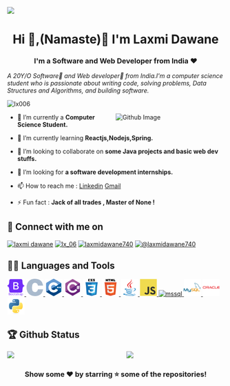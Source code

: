 ![](https://raw.githubusercontent.com/halfrost/halfrost/master/icons/header_.png)


<h1 align="center">Hi 👋,(Namaste)🙏 I'm Laxmi Dawane</h1>
<h3 align="center">I'm a Software and Web Developer from India ❤</h3>
<p><em>A 20Y/O Software🌈 and Web developer🎯 from India.I'm a computer science student who is passionate about writing code, solving problems, Data Structures and Algorithms, and building software.</em></p>

<p align="left"> <img src="https://komarev.com/ghpvc/?username=lx006&label=Profile%20views&color=0e75b6&style=flat" alt="lx006" /> </p>


<img width="50%" align="right" alt="Github Image" src="https://raw.githubusercontent.com/onimur/.github/master/.resources/git-header.svg" />

- 🔭 I’m currently a **Computer Science Student.**

- 🌱 I’m currently learning **Reactjs,Nodejs,Spring.**

- 👯 I’m looking to collaborate on **some Java projects and basic web dev stuffs.**

- 🤝 I’m looking for **a software development internships.**

- 📫 How to reach me : [Linkedin](https://www.linkedin.com/in/laxmi-dawane-2a17391b2/) [Gmail](mailto:laxmidawane740@gmail.com)

- ⚡ Fun fact : **Jack of all trades , Master of None !**

## 📌 Connect with me on
<p align="left">
<a href="https://linkedin.com/in/laxmi dawane" target="blank"><img align="center" src="https://cdn.jsdelivr.net/npm/simple-icons@3.0.1/icons/linkedin.svg" alt="laxmi dawane" height="30" width="40" /></a>
<a href="https://www.hackerrank.com/lx_06" target="blank"><img align="center" src="https://cdn.jsdelivr.net/npm/simple-icons@3.0.1/icons/hackerrank.svg" alt="lx_06" height="30" width="40" /></a>
<a href="https://www.leetcode.com/laxmidawane740" target="blank"><img align="center" src="https://cdn.jsdelivr.net/npm/simple-icons@3.0.1/icons/leetcode.svg" alt="laxmidawane740" height="30" width="40" /></a>
<a href="https://www.hackerearth.com/@laxmidawane740" target="blank"><img align="center" src="https://cdn.jsdelivr.net/npm/simple-icons@3.0.1/icons/hackerearth.svg" alt="@laxmidawane740" height="30" width="40" /></a>
</p>

## 👨‍💻 Languages and Tools

<p align="left"> <a href="https://getbootstrap.com" target="_blank"> <img src="https://raw.githubusercontent.com/devicons/devicon/master/icons/bootstrap/bootstrap-plain-wordmark.svg" alt="bootstrap" width="40" height="40"/> </a> <a href="https://www.cprogramming.com/" target="_blank"> <img src="https://raw.githubusercontent.com/devicons/devicon/master/icons/c/c-original.svg" alt="c" width="40" height="40"/> </a> <a href="https://www.w3schools.com/cpp/" target="_blank"> <img src="https://raw.githubusercontent.com/devicons/devicon/master/icons/cplusplus/cplusplus-original.svg" alt="cplusplus" width="40" height="40"/> </a> <a href="https://www.w3schools.com/cs/" target="_blank"> <img src="https://raw.githubusercontent.com/devicons/devicon/master/icons/csharp/csharp-original.svg" alt="csharp" width="40" height="40"/> </a> <a href="https://www.w3schools.com/css/" target="_blank"> <img src="https://raw.githubusercontent.com/devicons/devicon/master/icons/css3/css3-original-wordmark.svg" alt="css3" width="40" height="40"/> </a> <a href="https://www.w3.org/html/" target="_blank"> <img src="https://raw.githubusercontent.com/devicons/devicon/master/icons/html5/html5-original-wordmark.svg" alt="html5" width="40" height="40"/> </a> <a href="https://www.java.com" target="_blank"> <img src="https://raw.githubusercontent.com/devicons/devicon/master/icons/java/java-original.svg" alt="java" width="40" height="40"/> </a> <a href="https://developer.mozilla.org/en-US/docs/Web/JavaScript" target="_blank"> <img src="https://raw.githubusercontent.com/devicons/devicon/master/icons/javascript/javascript-original.svg" alt="javascript" width="40" height="40"/> </a> <a href="https://www.microsoft.com/en-us/sql-server" target="_blank"> <img src="https://cdn.worldvectorlogo.com/logos/microsoft-sql-server.svg" alt="mssql" width="40" height="40"/> </a> <a href="https://www.mysql.com/" target="_blank"> <img src="https://raw.githubusercontent.com/devicons/devicon/master/icons/mysql/mysql-original-wordmark.svg" alt="mysql" width="40" height="40"/> </a> <a href="https://www.oracle.com/" target="_blank"> <img src="https://raw.githubusercontent.com/devicons/devicon/master/icons/oracle/oracle-original.svg" alt="oracle" width="40" height="40"/> </a> <a href="https://www.python.org" target="_blank"> <img src="https://raw.githubusercontent.com/devicons/devicon/master/icons/python/python-original.svg" alt="python" width="40" height="40"/> </a> </p>

## 🏆 Github Status

<img  src="https://github-readme-stats.vercel.app/api?username=lx006&show_icons=true&hide_border=true&theme=dark" width="45%" align="right" >
<img  src="https://github-readme-streak-stats.herokuapp.com/?user=lx06&theme=dark" width="45%" >
<br>
<div align="center">


### Show some ❤️ by starring ⭐ some of the repositories!

